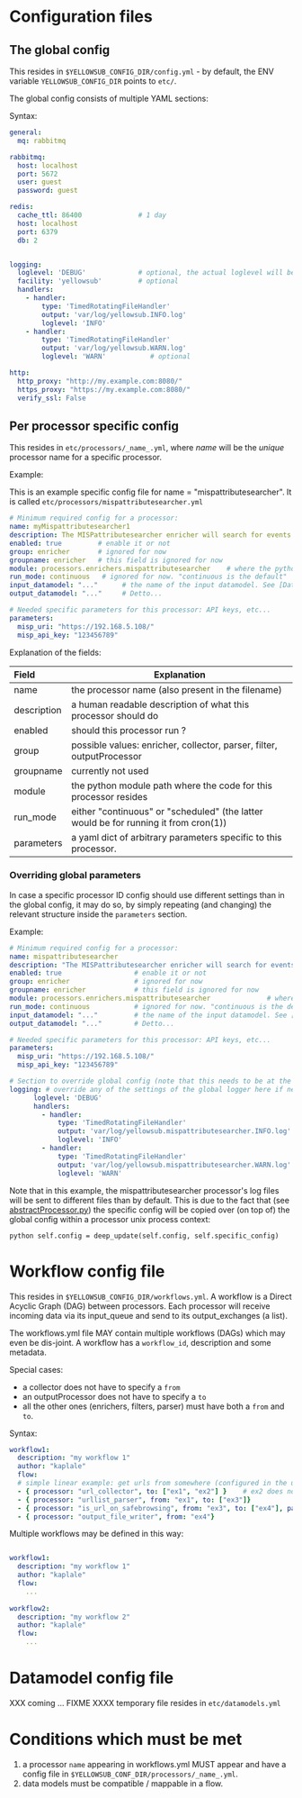 # Configuration files

## The global config   

This resides in `$YELLOWSUB_CONFIG_DIR/config.yml` - by default, the ENV variable `YELLOWSUB_CONFIG_DIR` points to `etc/`.

The global config consists of multiple YAML sections:

Syntax: 
```yaml
general:
  mq: rabbitmq

rabbitmq:
  host: localhost
  port: 5672
  user: guest 
  password: guest

redis:
  cache_ttl: 86400              # 1 day
  host: localhost
  port: 6379
  db: 2


logging:
  loglevel: 'DEBUG'             # optional, the actual loglevel will be set on the individual handlers, default=DEBUG
  facility: 'yellowsub'         # optional
  handlers:
    - handler:
        type: 'TimedRotatingFileHandler'
        output: 'var/log/yellowsub.INFO.log'
        loglevel: 'INFO'
    - handler:
        type: 'TimedRotatingFileHandler'
        output: 'var/log/yellowsub.WARN.log'
        loglevel: 'WARN'           # optional

http:
  http_proxy: "http://my.example.com:8080/"
  https_proxy: "https://my.example.com:8080/"
  verify_ssl: False
```

## Per processor specific config

This resides in `etc/processors/_name_.yml`, where *name* will be the *unique* processor name for a specific processor.

Example:

This is an example specific config file for name = "mispattributesearcher". 
It is called `etc/processors/mispattributesearcher.yml`

```yaml
# Minimum required config for a processor:
name: myMispattributesearcher1 
description: The MISPattributesearcher enricher will search for events in MISP for a given IoC (IP address, etc..)
enabled: true         # enable it or not
group: enricher       # ignored for now
groupname: enricher   # this field is ignored for now
module: processors.enrichers.mispattributesearcher    # where the python module resides
run_mode: continuous   # ignored for now. "continuous is the default"
input_datamodel: "..."      # the name of the input datamodel. See [Datamodels.md](Datamodels.md)
output_datamodel: "..."     # Detto...

# Needed specific parameters for this processor: API keys, etc...
parameters: 
  misp_uri: "https://192.168.5.108/"                                            
  misp_api_key: "123456789"                                                              
```

Explanation of the fields:

|Field   | Explanation | 
|:------ | ------------ | 
| name  | the processor name (also present in the filename) |
| description | a human readable description of what this processor should do |
| enabled | should this processor run ? |
| group | possible values: enricher, collector, parser, filter, outputProcessor |
| groupname | currently not used |
| module | the python module path where the code for this processor resides |
| run_mode | either "continuous" or "scheduled" (the latter would be for running it from cron(1)) |
| parameters | a yaml dict of arbitrary parameters specific to this processor. |


### Overriding global parameters

In case a specific processor ID config should use different settings than in the global config,
it may do so, by simply repeating (and changing) the relevant structure inside the `parameters` section.

Example:

```yaml
# Minimum required config for a processor:
name: mispattributesearcher
description: "The MISPattributesearcher enricher will search for events in MISP for a given IoC (IP address, etc..)"
enabled: true                  # enable it or not
group: enricher                # ignored for now
groupname: enricher            # this field is ignored for now
module: processors.enrichers.mispattributesearcher              # where the python module resides
run_mode: continuous           # ignored for now. "continuous is the default"
input_datamodel: "..."         # the name of the input datamodel. See [Datamodels.md](Datamodels.md)
output_datamodel: "..."        # Detto...

# Needed specific parameters for this processor: API keys, etc...
parameters: 
  misp_uri: "https://192.168.5.108/"                                            
  misp_api_key: "123456789"     

# Section to override global config (note that this needs to be at the top nesting level!):
logging: # override any of the settings of the global logger here if needed
      loglevel: 'DEBUG'
      handlers:
        - handler:
            type: 'TimedRotatingFileHandler'
            output: 'var/log/yellowsub.mispattributesearcher.INFO.log'
            loglevel: 'INFO'
        - handler:
            type: 'TimedRotatingFileHandler'
            output: 'var/log/yellowsub.mispattributesearcher.WARN.log'
            loglevel: 'WARN'
```

Note that in this example, the mispattributesearcher processor's log files
will be sent to different files than by default. This is due to the fact that (see [abstractProcessor.py](abstractProcessor.py)) 
the specific config will be copied over (on top of) the global config within a processor unix process context:

``python
            self.config = deep_update(self.config, self.specific_config)
``


# Workflow config file

This resides in `$YELLOWSUB_CONFIG_DIR/workflows.yml`.
A workflow is a Direct Acyclic Graph (DAG) between processors. Each processor will 
receive incoming data via its input_queue and send to its output_exchanges (a list).

The workflows.yml file MAY contain multiple workflows (DAGs) which may even be dis-joint.
A workflow has a `workflow_id`, description and some metadata.

Special cases:
* a collector does not have to specify a `from` 
* an outputProcessor does not have to specify a `to`
* all the other ones (enrichers, filters, parser) must have both a `from` and `to`.

Syntax:

```yaml
workflow1:
  description: "my workflow 1"
  author: "kaplale"
  flow:
  # simple linear example: get urls from somewhere (configured in the url_collector.yml) and do parallel lookups in safebrowsing, finally write the enriched results to a file.
  - { processor: "url_collector", to: ["ex1", "ex2"] }    # ex2 does nothing with it
  - { processor: "urllist_parser", from: "ex1", to: ["ex3"]}
  - { processor: "is_url_on_safebrowsing", from: "ex3", to: ["ex4"], paralellism: 3 }
  - { processor: "output_file_writer", from: "ex4"}
```

Multiple workflows may be defined in this way:

```yaml

workflow1:
  description: "my workflow 1"
  author: "kaplale"
  flow:
    ...
  
workflow2:
  description: "my workflow 2"
  author: "kaplale"
  flow:
    ... 
```

# Datamodel config file

XXX coming ... FIXME XXXX temporary file resides in `etc/datamodels.yml`

# Conditions which must be met

1. a processor `name` appearing in workflows.yml MUST appear and have a config file
   in `$YELLOWSUB_CONF_DIR/processors/_name_.yml`.
2. data models must be compatible / mappable in a flow.

